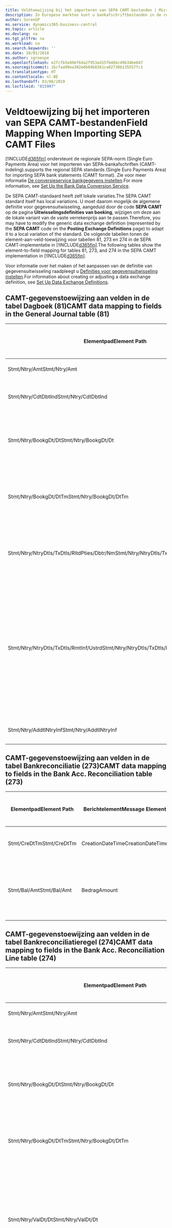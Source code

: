 ```yaml
---
title: Veldtoewijzing bij het importeren van SEPA CAMT-bestanden | Microsoft Docs
description: In Europese markten kunt u bankafschriftbestanden in de regionale SEPA-norm (Single Euro Payments Area) importeren.
author: SorenGP
ms.service: dynamics365-business-central
ms.topic: article
ms.devlang: na
ms.tgt_pltfrm: na
ms.workload: na
ms.search.keywords: ''
ms.date: 10/01/2018
ms.author: sgroespe
ms.openlocfilehash: e2fcfb5e896f6da2f953ad15fb46bcd9b34be047
ms.sourcegitcommit: 1bcfaa99ea302e6b84b8361ca02730b135557fc1
ms.translationtype: HT
ms.contentlocale: nl-BE
ms.lasthandoff: 03/08/2019
ms.locfileid: "815997"
---
```

# <a name="field-mapping-when-importing-sepa-camt-files"></a><span data-ttu-id="53a49-103">Veldtoewijzing bij het importeren van SEPA CAMT-bestanden</span><span class="sxs-lookup"><span data-stu-id="53a49-103">Field Mapping When Importing SEPA CAMT Files</span></span>
[!INCLUDE[d365fin](includes/d365fin_md.md)] <span data-ttu-id="53a49-104">ondersteunt de regionale SEPA-norm (Single Euro Payments Area) voor het importeren van SEPA-bankafschriften (CAMT-indeling).</span><span class="sxs-lookup"><span data-stu-id="53a49-104">supports the regional SEPA standards (Single Euro Payments Area) for importing SEPA bank statements (CAMT format).</span></span> <span data-ttu-id="53a49-105">Zie voor meer informatie [De conversieservice bankgegevens instellen](bank-how-setup-bank-data-conversion-service.md).</span><span class="sxs-lookup"><span data-stu-id="53a49-105">For more information, see [Set Up the Bank Data Conversion Service](bank-how-setup-bank-data-conversion-service.md).</span></span>  

 <span data-ttu-id="53a49-106">De SEPA CAMT-standaard heeft zelf lokale variaties.</span><span class="sxs-lookup"><span data-stu-id="53a49-106">The SEPA CAMT standard itself has local variations.</span></span> <span data-ttu-id="53a49-107">U moet daarom mogelijk de algemene definitie voor gegevensuitwisseling, aangeduid door de code **SEPA CAMT** op de pagina **Uitwisselingsdefinities van boeking**, wijzigen om deze aan de lokale variant van de vaste verrekenprijs aan te passen.</span><span class="sxs-lookup"><span data-stu-id="53a49-107">Therefore, you may have to modify the generic data exchange definition (represented by the **SEPA CAMT** code on the **Posting Exchange Definitions** page) to adapt it to a local variation of the standard.</span></span> <span data-ttu-id="53a49-108">De volgende tabellen tonen de element-aan-veld-toewijzing voor tabellen 81, 273 en 274 in de SEPA CAMT-implementatie in [!INCLUDE[d365fin](includes/d365fin_md.md)].</span><span class="sxs-lookup"><span data-stu-id="53a49-108">The following tables show the element-to-field mapping for tables 81, 273, and 274 in the SEPA CAMT implementation in [!INCLUDE[d365fin](includes/d365fin_md.md)].</span></span>  

 <span data-ttu-id="53a49-109">Voor informatie over het maken of het aanpassen van de definitie van gegevensuitwisseling raadpleegt u [Definities voor gegevensuitwisseling instellen](across-how-to-set-up-data-exchange-definitions.md).</span><span class="sxs-lookup"><span data-stu-id="53a49-109">For information about creating or adjusting a data exchange definition, see [Set Up Data Exchange Definitions](across-how-to-set-up-data-exchange-definitions.md).</span></span>  

## <a name="camt-data-mapping-to-fields-in-the-general-journal-table-81"></a><span data-ttu-id="53a49-110">CAMT-gegevenstoewijzing aan velden in de tabel Dagboek (81)</span><span class="sxs-lookup"><span data-stu-id="53a49-110">CAMT data mapping to fields in the General Journal table (81)</span></span>  

|<span data-ttu-id="53a49-111">Elementpad</span><span class="sxs-lookup"><span data-stu-id="53a49-111">Element Path</span></span>|<span data-ttu-id="53a49-112">Berichtelement</span><span class="sxs-lookup"><span data-stu-id="53a49-112">Message Element</span></span>|<span data-ttu-id="53a49-113">Gegevenssoort</span><span class="sxs-lookup"><span data-stu-id="53a49-113">Data Type</span></span>|<span data-ttu-id="53a49-114">Omschrijving</span><span class="sxs-lookup"><span data-stu-id="53a49-114">Description</span></span>|<span data-ttu-id="53a49-115">Identificatie voor een negatief teken</span><span class="sxs-lookup"><span data-stu-id="53a49-115">Negative-Sign Identifier</span></span>|<span data-ttu-id="53a49-116">Veldnr.</span><span class="sxs-lookup"><span data-stu-id="53a49-116">Field No.</span></span>|<span data-ttu-id="53a49-117">Veldnaam</span><span class="sxs-lookup"><span data-stu-id="53a49-117">Field Name</span></span>|  
|------------------|---------------------|---------------|-----------------|-------------------------------|---------------|----------------|  
|<span data-ttu-id="53a49-118">Stmt/Ntry/Amt</span><span class="sxs-lookup"><span data-stu-id="53a49-118">Stmt/Ntry/Amt</span></span>|<span data-ttu-id="53a49-119">Bedrag</span><span class="sxs-lookup"><span data-stu-id="53a49-119">Amount</span></span>|<span data-ttu-id="53a49-120">Decimaal</span><span class="sxs-lookup"><span data-stu-id="53a49-120">Decimal</span></span>|<span data-ttu-id="53a49-121">Het geldbedrag in de kaspost</span><span class="sxs-lookup"><span data-stu-id="53a49-121">The amount of money in the cash entry</span></span>||<span data-ttu-id="53a49-122">13</span><span class="sxs-lookup"><span data-stu-id="53a49-122">13</span></span>|<span data-ttu-id="53a49-123">Bedrag</span><span class="sxs-lookup"><span data-stu-id="53a49-123">Amount</span></span>|  
|<span data-ttu-id="53a49-124">Stmt/Ntry/CdtDbtInd</span><span class="sxs-lookup"><span data-stu-id="53a49-124">Stmt/Ntry/CdtDbtInd</span></span>|<span data-ttu-id="53a49-125">CreditDebitIndicator</span><span class="sxs-lookup"><span data-stu-id="53a49-125">CreditDebitIndicator</span></span>|<span data-ttu-id="53a49-126">Tekst</span><span class="sxs-lookup"><span data-stu-id="53a49-126">Text</span></span>|<span data-ttu-id="53a49-127">Geeft aan of de post een credit- of een debetpost is</span><span class="sxs-lookup"><span data-stu-id="53a49-127">Indicates whether the entry is a credit or a debit entry</span></span>|<span data-ttu-id="53a49-128">DBIT</span><span class="sxs-lookup"><span data-stu-id="53a49-128">DBIT</span></span>|<span data-ttu-id="53a49-129">13</span><span class="sxs-lookup"><span data-stu-id="53a49-129">13</span></span>|<span data-ttu-id="53a49-130">Bedrag</span><span class="sxs-lookup"><span data-stu-id="53a49-130">Amount</span></span>|  
|<span data-ttu-id="53a49-131">Stmt/Ntry/BookgDt/Dt</span><span class="sxs-lookup"><span data-stu-id="53a49-131">Stmt/Ntry/BookgDt/Dt</span></span>|<span data-ttu-id="53a49-132">Datum</span><span class="sxs-lookup"><span data-stu-id="53a49-132">Date</span></span>|<span data-ttu-id="53a49-133">Datum</span><span class="sxs-lookup"><span data-stu-id="53a49-133">Date</span></span>|<span data-ttu-id="53a49-134">De datum waarop een post wordt geboekt naar een rekening in de boeken van de rekeningservice</span><span class="sxs-lookup"><span data-stu-id="53a49-134">The date when an entry is posted to an account on the account servicer's books</span></span>||<span data-ttu-id="53a49-135">5</span><span class="sxs-lookup"><span data-stu-id="53a49-135">5</span></span>|<span data-ttu-id="53a49-136">Boekingsdatum</span><span class="sxs-lookup"><span data-stu-id="53a49-136">Posting Date</span></span>|  
|<span data-ttu-id="53a49-137">Stmt/Ntry/BookgDt/DtTm</span><span class="sxs-lookup"><span data-stu-id="53a49-137">Stmt/Ntry/BookgDt/DtTm</span></span>|<span data-ttu-id="53a49-138">DateTime</span><span class="sxs-lookup"><span data-stu-id="53a49-138">DateTime</span></span>|<span data-ttu-id="53a49-139">DateTime</span><span class="sxs-lookup"><span data-stu-id="53a49-139">DateTime</span></span>|<span data-ttu-id="53a49-140">De datum en tijd waarop een post wordt geboekt naar een rekening in de boeken van de rekeningservice</span><span class="sxs-lookup"><span data-stu-id="53a49-140">The date and time when an entry is posted to an account on the account servicer's books</span></span>||<span data-ttu-id="53a49-141">5</span><span class="sxs-lookup"><span data-stu-id="53a49-141">5</span></span>|<span data-ttu-id="53a49-142">Boekingsdatum</span><span class="sxs-lookup"><span data-stu-id="53a49-142">Posting Date</span></span>|  
|<span data-ttu-id="53a49-143">Stmt/Ntry/NtryDtls/TxDtls/RltdPties/Dbtr/Nm</span><span class="sxs-lookup"><span data-stu-id="53a49-143">Stmt/Ntry/NtryDtls/TxDtls/RltdPties/Dbtr/Nm</span></span>|<span data-ttu-id="53a49-144">Naam</span><span class="sxs-lookup"><span data-stu-id="53a49-144">Name</span></span>|<span data-ttu-id="53a49-145">Tekst</span><span class="sxs-lookup"><span data-stu-id="53a49-145">Text</span></span>|<span data-ttu-id="53a49-146">De naam van de partij die een geldbedrag is verschuldigd aan de (uiteindelijke) incassant</span><span class="sxs-lookup"><span data-stu-id="53a49-146">The name of the party that owes an amount of money to the (ultimate) creditor</span></span>||<span data-ttu-id="53a49-147">1221</span><span class="sxs-lookup"><span data-stu-id="53a49-147">1221</span></span>|<span data-ttu-id="53a49-148">Informatie over betaler</span><span class="sxs-lookup"><span data-stu-id="53a49-148">Payer Information</span></span>|  
|<span data-ttu-id="53a49-149">Stmt/Ntry/NtryDtls/TxDtls/RmtInf/Ustrd</span><span class="sxs-lookup"><span data-stu-id="53a49-149">Stmt/Ntry/NtryDtls/TxDtls/RmtInf/Ustrd</span></span>|<span data-ttu-id="53a49-150">Ongestructureerd</span><span class="sxs-lookup"><span data-stu-id="53a49-150">Unstructured</span></span>|<span data-ttu-id="53a49-151">Tekst</span><span class="sxs-lookup"><span data-stu-id="53a49-151">Text</span></span>|<span data-ttu-id="53a49-152">Informatie die wordt verschaft om de afstemming/reconciliatie mogelijk te maken van een post met de artikelen die de betaling wordt geacht te vereffenen, zoals commerciële facturen in een vorderingsysteem, in een ongestructureerde vorm</span><span class="sxs-lookup"><span data-stu-id="53a49-152">Information supplied to enable the matching/reconciliation of an entry with the items that the payment is intended to settle, such as commercial invoices in an accounts-receivable system, in an unstructured form</span></span>||<span data-ttu-id="53a49-153">8</span><span class="sxs-lookup"><span data-stu-id="53a49-153">8</span></span>|<span data-ttu-id="53a49-154">Omschrijving</span><span class="sxs-lookup"><span data-stu-id="53a49-154">Description</span></span>|  
|<span data-ttu-id="53a49-155">Stmt/Ntry/AddtlNtryInf</span><span class="sxs-lookup"><span data-stu-id="53a49-155">Stmt/Ntry/AddtlNtryInf</span></span>|<span data-ttu-id="53a49-156">AdditionalEntryInformation</span><span class="sxs-lookup"><span data-stu-id="53a49-156">AdditionalEntryInformation</span></span>|<span data-ttu-id="53a49-157">Tekst</span><span class="sxs-lookup"><span data-stu-id="53a49-157">Text</span></span>|<span data-ttu-id="53a49-158">Extra informatie over de invoer</span><span class="sxs-lookup"><span data-stu-id="53a49-158">Additional information about the entry</span></span>||<span data-ttu-id="53a49-159">1222</span><span class="sxs-lookup"><span data-stu-id="53a49-159">1222</span></span>|<span data-ttu-id="53a49-160">Transactie-informatie</span><span class="sxs-lookup"><span data-stu-id="53a49-160">Transaction Information</span></span>|  

## <a name="camt-data-mapping-to-fields-in-the-bank-acc-reconciliation-table-273"></a><span data-ttu-id="53a49-161">CAMT-gegevenstoewijzing aan velden in de tabel Bankreconciliatie (273)</span><span class="sxs-lookup"><span data-stu-id="53a49-161">CAMT data mapping to fields in the Bank Acc. Reconciliation table (273)</span></span>  

|<span data-ttu-id="53a49-162">Elementpad</span><span class="sxs-lookup"><span data-stu-id="53a49-162">Element Path</span></span>|<span data-ttu-id="53a49-163">Berichtelement</span><span class="sxs-lookup"><span data-stu-id="53a49-163">Message Element</span></span>|<span data-ttu-id="53a49-164">Gegevenssoort</span><span class="sxs-lookup"><span data-stu-id="53a49-164">Data Type</span></span>|<span data-ttu-id="53a49-165">Omschrijving</span><span class="sxs-lookup"><span data-stu-id="53a49-165">Description</span></span>|<span data-ttu-id="53a49-166">Identificatie voor een negatief teken</span><span class="sxs-lookup"><span data-stu-id="53a49-166">Negative-Sign Identifier</span></span>|<span data-ttu-id="53a49-167">Veldnr.</span><span class="sxs-lookup"><span data-stu-id="53a49-167">Field No.</span></span>|<span data-ttu-id="53a49-168">Veldnaam</span><span class="sxs-lookup"><span data-stu-id="53a49-168">Field Name</span></span>|  
|------------------|---------------------|---------------|-----------------|-------------------------------|---------------|----------------|  
|<span data-ttu-id="53a49-169">Stmt/CreDtTm</span><span class="sxs-lookup"><span data-stu-id="53a49-169">Stmt/CreDtTm</span></span>|<span data-ttu-id="53a49-170">CreationDateTime</span><span class="sxs-lookup"><span data-stu-id="53a49-170">CreationDateTime</span></span>|<span data-ttu-id="53a49-171">Datum</span><span class="sxs-lookup"><span data-stu-id="53a49-171">Date</span></span>|<span data-ttu-id="53a49-172">De datum en tijd waarop het bericht is gemaakt.</span><span class="sxs-lookup"><span data-stu-id="53a49-172">The date and time when the message was created</span></span>||<span data-ttu-id="53a49-173">3</span><span class="sxs-lookup"><span data-stu-id="53a49-173">3</span></span>|<span data-ttu-id="53a49-174">Afschriftdatum</span><span class="sxs-lookup"><span data-stu-id="53a49-174">Statement Date</span></span>|  
|<span data-ttu-id="53a49-175">Stmt/Bal/Amt</span><span class="sxs-lookup"><span data-stu-id="53a49-175">Stmt/Bal/Amt</span></span>|<span data-ttu-id="53a49-176">Bedrag</span><span class="sxs-lookup"><span data-stu-id="53a49-176">Amount</span></span>|<span data-ttu-id="53a49-177">Decimaal</span><span class="sxs-lookup"><span data-stu-id="53a49-177">Decimal</span></span>|<span data-ttu-id="53a49-178">Het bedrag dat resulteert uit de tot een nettowaarde teruggebrachte bedragen voor alle debet- en creditposten</span><span class="sxs-lookup"><span data-stu-id="53a49-178">The amount resulting from the netted amounts for all debit and credit entries</span></span>||<span data-ttu-id="53a49-179">4</span><span class="sxs-lookup"><span data-stu-id="53a49-179">4</span></span>|<span data-ttu-id="53a49-180">Eindsaldo afschrift</span><span class="sxs-lookup"><span data-stu-id="53a49-180">Statement Ending Balance</span></span>|  

## <a name="camt-data-mapping-to-fields-in-the-bank-acc-reconciliation-line-table-274"></a><span data-ttu-id="53a49-181">CAMT-gegevenstoewijzing aan velden in de tabel Bankreconciliatieregel (274)</span><span class="sxs-lookup"><span data-stu-id="53a49-181">CAMT data mapping to fields in the Bank Acc. Reconciliation Line table (274)</span></span>  

|<span data-ttu-id="53a49-182">Elementpad</span><span class="sxs-lookup"><span data-stu-id="53a49-182">Element Path</span></span>|<span data-ttu-id="53a49-183">Berichtelement</span><span class="sxs-lookup"><span data-stu-id="53a49-183">Message Element</span></span>|<span data-ttu-id="53a49-184">Gegevenssoort</span><span class="sxs-lookup"><span data-stu-id="53a49-184">Data Type</span></span>|<span data-ttu-id="53a49-185">Omschrijving</span><span class="sxs-lookup"><span data-stu-id="53a49-185">Description</span></span>|<span data-ttu-id="53a49-186">Identificatie voor een negatief teken</span><span class="sxs-lookup"><span data-stu-id="53a49-186">Negative-Sign Identifier</span></span>|<span data-ttu-id="53a49-187">Veldnr.</span><span class="sxs-lookup"><span data-stu-id="53a49-187">Field No.</span></span>|<span data-ttu-id="53a49-188">Veldnaam</span><span class="sxs-lookup"><span data-stu-id="53a49-188">Field Name</span></span>|  
|------------------|---------------------|---------------|-----------------|-------------------------------|---------------|----------------|  
|<span data-ttu-id="53a49-189">Stmt/Ntry/Amt</span><span class="sxs-lookup"><span data-stu-id="53a49-189">Stmt/Ntry/Amt</span></span>|<span data-ttu-id="53a49-190">Bedrag</span><span class="sxs-lookup"><span data-stu-id="53a49-190">Amount</span></span>|<span data-ttu-id="53a49-191">Decimaal</span><span class="sxs-lookup"><span data-stu-id="53a49-191">Decimal</span></span>|<span data-ttu-id="53a49-192">Het geldbedrag in de kaspost</span><span class="sxs-lookup"><span data-stu-id="53a49-192">The amount of money in the cash entry</span></span>||<span data-ttu-id="53a49-193">7</span><span class="sxs-lookup"><span data-stu-id="53a49-193">7</span></span>|<span data-ttu-id="53a49-194">Afschrifttotaal</span><span class="sxs-lookup"><span data-stu-id="53a49-194">Statement Amount</span></span>|  
|<span data-ttu-id="53a49-195">Stmt/Ntry/CdtDbtInd</span><span class="sxs-lookup"><span data-stu-id="53a49-195">Stmt/Ntry/CdtDbtInd</span></span>|<span data-ttu-id="53a49-196">CreditDebitIndicator</span><span class="sxs-lookup"><span data-stu-id="53a49-196">CreditDebitIndicator</span></span>|<span data-ttu-id="53a49-197">Tekst</span><span class="sxs-lookup"><span data-stu-id="53a49-197">Text</span></span>|<span data-ttu-id="53a49-198">Geeft aan of de post een credit- of een debetpost is</span><span class="sxs-lookup"><span data-stu-id="53a49-198">Indicates whether the entry is a credit or a debit entry</span></span>|<span data-ttu-id="53a49-199">DBIT</span><span class="sxs-lookup"><span data-stu-id="53a49-199">DBIT</span></span>|<span data-ttu-id="53a49-200">7</span><span class="sxs-lookup"><span data-stu-id="53a49-200">7</span></span>|<span data-ttu-id="53a49-201">Afschrifttotaal</span><span class="sxs-lookup"><span data-stu-id="53a49-201">Statement Amount</span></span>|  
|<span data-ttu-id="53a49-202">Stmt/Ntry/BookgDt/Dt</span><span class="sxs-lookup"><span data-stu-id="53a49-202">Stmt/Ntry/BookgDt/Dt</span></span>|<span data-ttu-id="53a49-203">Datum</span><span class="sxs-lookup"><span data-stu-id="53a49-203">Date</span></span>|<span data-ttu-id="53a49-204">Datum</span><span class="sxs-lookup"><span data-stu-id="53a49-204">Date</span></span>|<span data-ttu-id="53a49-205">De datum waarop een post wordt geboekt naar een rekening in de boeken van de rekeningservice</span><span class="sxs-lookup"><span data-stu-id="53a49-205">The date when an entry is posted to an account on the account servicer's books</span></span>||<span data-ttu-id="53a49-206">5</span><span class="sxs-lookup"><span data-stu-id="53a49-206">5</span></span>|<span data-ttu-id="53a49-207">Transactiedatum</span><span class="sxs-lookup"><span data-stu-id="53a49-207">Transaction Date</span></span>|  
|<span data-ttu-id="53a49-208">Stmt/Ntry/BookgDt/DtTm</span><span class="sxs-lookup"><span data-stu-id="53a49-208">Stmt/Ntry/BookgDt/DtTm</span></span>|<span data-ttu-id="53a49-209">DateTime</span><span class="sxs-lookup"><span data-stu-id="53a49-209">DateTime</span></span>|<span data-ttu-id="53a49-210">DateTime</span><span class="sxs-lookup"><span data-stu-id="53a49-210">DateTime</span></span>|<span data-ttu-id="53a49-211">De datum en tijd waarop een post wordt geboekt naar een rekening in de boeken van de rekeningservice</span><span class="sxs-lookup"><span data-stu-id="53a49-211">The date and time when an entry is posted to an account on the account servicer's books</span></span>||<span data-ttu-id="53a49-212">5</span><span class="sxs-lookup"><span data-stu-id="53a49-212">5</span></span>|<span data-ttu-id="53a49-213">Transactiedatum</span><span class="sxs-lookup"><span data-stu-id="53a49-213">Transaction Date</span></span>|  
|<span data-ttu-id="53a49-214">Stmt/Ntry/ValDt/Dt</span><span class="sxs-lookup"><span data-stu-id="53a49-214">Stmt/Ntry/ValDt/Dt</span></span>|<span data-ttu-id="53a49-215">Datum</span><span class="sxs-lookup"><span data-stu-id="53a49-215">Date</span></span>|<span data-ttu-id="53a49-216">Datum</span><span class="sxs-lookup"><span data-stu-id="53a49-216">Date</span></span>|<span data-ttu-id="53a49-217">De datum waarop activa beschikbaar worden voor de rekeninghouder in het geval van een creditpost, of niet meer beschikbaar zijn voor de rekeninghouder in het geval van een debetpost</span><span class="sxs-lookup"><span data-stu-id="53a49-217">The date when assets become available to the account owner in case of a credit entry, or cease to be available to the account owner in case of a debit entry</span></span>||<span data-ttu-id="53a49-218">12</span><span class="sxs-lookup"><span data-stu-id="53a49-218">12</span></span>|<span data-ttu-id="53a49-219">Waardedatum</span><span class="sxs-lookup"><span data-stu-id="53a49-219">Value Date</span></span>|  
|<span data-ttu-id="53a49-220">Stmt/Ntry/ValDt/DtTm</span><span class="sxs-lookup"><span data-stu-id="53a49-220">Stmt/Ntry/ValDt/DtTm</span></span>|<span data-ttu-id="53a49-221">DateTime</span><span class="sxs-lookup"><span data-stu-id="53a49-221">DateTime</span></span>|<span data-ttu-id="53a49-222">DateTime</span><span class="sxs-lookup"><span data-stu-id="53a49-222">DateTime</span></span>|<span data-ttu-id="53a49-223">De datum en tijd waarop activa beschikbaar worden voor de rekeninghouder in het geval van een creditpost, of niet meer beschikbaar zijn voor de rekeninghouder in het geval van een debetpost</span><span class="sxs-lookup"><span data-stu-id="53a49-223">The date and time when assets become available to the account owner in case of a credit entry, or cease to be available to the account owner in case of a debit entry</span></span>||<span data-ttu-id="53a49-224">12</span><span class="sxs-lookup"><span data-stu-id="53a49-224">12</span></span>|<span data-ttu-id="53a49-225">Waardedatum</span><span class="sxs-lookup"><span data-stu-id="53a49-225">Value Date</span></span>|  
|<span data-ttu-id="53a49-226">Stmt/Ntry/NtryDtls/TxDtls/RltdPties/Dbtr/Nm</span><span class="sxs-lookup"><span data-stu-id="53a49-226">Stmt/Ntry/NtryDtls/TxDtls/RltdPties/Dbtr/Nm</span></span>|<span data-ttu-id="53a49-227">Naam</span><span class="sxs-lookup"><span data-stu-id="53a49-227">Name</span></span>|<span data-ttu-id="53a49-228">Tekst</span><span class="sxs-lookup"><span data-stu-id="53a49-228">Text</span></span>|<span data-ttu-id="53a49-229">De naam van de partij die een geldbedrag is verschuldigd aan de (uiteindelijke) incassant</span><span class="sxs-lookup"><span data-stu-id="53a49-229">The name of the party that owes an amount of money to the (ultimate) creditor</span></span>||<span data-ttu-id="53a49-230">15</span><span class="sxs-lookup"><span data-stu-id="53a49-230">15</span></span>|<span data-ttu-id="53a49-231">Informatie over betaler</span><span class="sxs-lookup"><span data-stu-id="53a49-231">Payer Information</span></span>|  
|<span data-ttu-id="53a49-232">Stmt/Ntry/NtryDtls/TxDtls/RmtInf/Ustrd</span><span class="sxs-lookup"><span data-stu-id="53a49-232">Stmt/Ntry/NtryDtls/TxDtls/RmtInf/Ustrd</span></span>|<span data-ttu-id="53a49-233">Ongestructureerd</span><span class="sxs-lookup"><span data-stu-id="53a49-233">Unstructured</span></span>|<span data-ttu-id="53a49-234">Tekst</span><span class="sxs-lookup"><span data-stu-id="53a49-234">Text</span></span>|<span data-ttu-id="53a49-235">Informatie die wordt verschaft om de afstemming/reconciliatie mogelijk te maken van een post met de artikelen die de betaling wordt geacht te vereffenen, zoals commerciële facturen in een vorderingsysteem, in een ongestructureerde vorm</span><span class="sxs-lookup"><span data-stu-id="53a49-235">Information supplied to enable the matching/reconciliation of an entry with the items that the payment is intended to settle, such as commercial invoices in an accounts-receivable system, in an unstructured form</span></span>||<span data-ttu-id="53a49-236">6</span><span class="sxs-lookup"><span data-stu-id="53a49-236">6</span></span>|<span data-ttu-id="53a49-237">Omschrijving</span><span class="sxs-lookup"><span data-stu-id="53a49-237">Description</span></span>|  
|<span data-ttu-id="53a49-238">Stmt/Ntry/AddtlNtryInf</span><span class="sxs-lookup"><span data-stu-id="53a49-238">Stmt/Ntry/AddtlNtryInf</span></span>|<span data-ttu-id="53a49-239">AdditionalEntryInformation</span><span class="sxs-lookup"><span data-stu-id="53a49-239">AdditionalEntryInformation</span></span>|<span data-ttu-id="53a49-240">Tekst</span><span class="sxs-lookup"><span data-stu-id="53a49-240">Text</span></span>|<span data-ttu-id="53a49-241">Extra informatie over de invoer</span><span class="sxs-lookup"><span data-stu-id="53a49-241">Additional information about the entry</span></span>||<span data-ttu-id="53a49-242">16</span><span class="sxs-lookup"><span data-stu-id="53a49-242">16</span></span>|<span data-ttu-id="53a49-243">Transactie-informatie</span><span class="sxs-lookup"><span data-stu-id="53a49-243">Transaction Information</span></span>|  

 <span data-ttu-id="53a49-244">Elementen in het knooppunt **Ntry** die worden geïmporteerd in [!INCLUDE[d365fin](includes/d365fin_md.md)] maar niet aan velden worden toegewezen, worden opgeslagen in de tabel **Kolomdef. boekingsuitwisseling**.</span><span class="sxs-lookup"><span data-stu-id="53a49-244">Elements in the **Ntry** node that are imported into [!INCLUDE[d365fin](includes/d365fin_md.md)] but not mapped to any fields are stored in the **Posting Exch. Column Def** table.</span></span> <span data-ttu-id="53a49-245">Gebruikers kunnen deze elementen vanuit de pagina's **Betalingsreconciliatiedagboek**, **Betalingsvereffening** en **Bankreconciliatie** weergeven door de actie **Details bankrekeningafschriftregel** te kiezen.</span><span class="sxs-lookup"><span data-stu-id="53a49-245">Users can view these elements from the **Payment Reconciliation Journal**, **Payment Application**, and **Bank Acc. Reconciliation** pages by choosing the **Bank Statement Line Details** action.</span></span> <span data-ttu-id="53a49-246">Zie voor meer informatie [Betalingen vereffenen met automatische vereffening](receivables-how-reconcile-payments-auto-application.md).</span><span class="sxs-lookup"><span data-stu-id="53a49-246">For more information, see [Reconcile Payments Using Automatic Application](receivables-how-reconcile-payments-auto-application.md).</span></span>  
## <a name="see-also"></a><span data-ttu-id="53a49-247">Zie ook</span><span class="sxs-lookup"><span data-stu-id="53a49-247">See Also</span></span>  
[<span data-ttu-id="53a49-248">Gegevensuitwisseling instellen</span><span class="sxs-lookup"><span data-stu-id="53a49-248">Setting Up Data Exchange</span></span>](across-set-up-data-exchange.md)  
[<span data-ttu-id="53a49-249">Gegevens elektronisch uitwisselen</span><span class="sxs-lookup"><span data-stu-id="53a49-249">Exchanging Data Electronically</span></span>](across-data-exchange.md)  
<span data-ttu-id="53a49-250">[Conversieservice voor bankgegevens instellen](bank-how-setup-bank-data-conversion-service.md) </span><span class="sxs-lookup"><span data-stu-id="53a49-250">[Set Up the Bank Data Conversion Service](bank-how-setup-bank-data-conversion-service.md) </span></span>  
[<span data-ttu-id="53a49-251">XML-schema's gebruiken om gegevensuitwisselingsdefinities voor te bereiden</span><span class="sxs-lookup"><span data-stu-id="53a49-251">Use XML Schemas to Prepare Data Exchange Definitions</span></span>](across-how-to-use-xml-schemas-to-prepare-data-exchange-definitions.md)  
[<span data-ttu-id="53a49-252">Betalingen reconciliëren met automatische vereffening</span><span class="sxs-lookup"><span data-stu-id="53a49-252">Reconcile Payments Using Automatic Application</span></span>](receivables-how-reconcile-payments-auto-application.md)  
